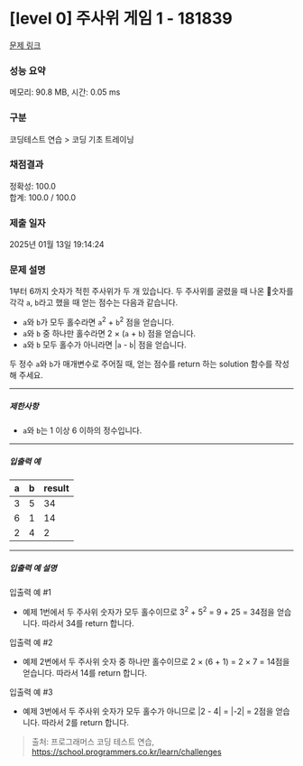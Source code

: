 # [level 0] 주사위 게임 1 - 181839 

[문제 링크](https://school.programmers.co.kr/learn/courses/30/lessons/181839) 

### 성능 요약

메모리: 90.8 MB, 시간: 0.05 ms

### 구분

코딩테스트 연습 > 코딩 기초 트레이닝

### 채점결과

정확성: 100.0<br/>합계: 100.0 / 100.0

### 제출 일자

2025년 01월 13일 19:14:24

### 문제 설명

<p>1부터 6까지 숫자가 적힌 주사위가 두 개 있습니다. 두 주사위를 굴렸을 때 나온 숫자를 각각 <code>a</code>, <code>b</code>라고 했을 때 얻는 점수는 다음과 같습니다.</p>

<ul>
<li><code>a</code>와 <code>b</code>가 모두 홀수라면 <code>a</code><sup>2</sup> + <code>b</code><sup>2</sup> 점을 얻습니다.</li>
<li><code>a</code>와 <code>b</code> 중 하나만 홀수라면 2 × (<code>a</code> + <code>b</code>) 점을 얻습니다.</li>
<li><code>a</code>와 <code>b</code> 모두 홀수가 아니라면 |<code>a</code> - <code>b</code>| 점을 얻습니다.</li>
</ul>

<p>두 정수 <code>a</code>와 <code>b</code>가 매개변수로 주어질 때, 얻는 점수를 return 하는 solution 함수를 작성해 주세요.</p>

<hr>

<h5>제한사항</h5>

<ul>
<li><code>a</code>와 <code>b</code>는 1 이상 6 이하의 정수입니다.</li>
</ul>

<hr>

<h5>입출력 예</h5>
<table class="table">
        <thead><tr>
<th>a</th>
<th>b</th>
<th>result</th>
</tr>
</thead>
        <tbody><tr>
<td>3</td>
<td>5</td>
<td>34</td>
</tr>
<tr>
<td>6</td>
<td>1</td>
<td>14</td>
</tr>
<tr>
<td>2</td>
<td>4</td>
<td>2</td>
</tr>
</tbody>
      </table>
<hr>

<h5>입출력 예 설명</h5>

<p>입출력 예 #1</p>

<ul>
<li>예제 1번에서 두 주사위 숫자가 모두 홀수이므로 3<sup>2</sup> + 5<sup>2</sup> = 9 + 25 = 34점을 얻습니다. 따라서 34를 return 합니다.</li>
</ul>

<p>입출력 예 #2</p>

<ul>
<li>예제 2번에서 두 주사위 숫자 중 하나만 홀수이므로 2 × (6 + 1) = 2 × 7 = 14점을 얻습니다. 따라서 14를 return 합니다.</li>
</ul>

<p>입출력 예 #3</p>

<ul>
<li>예제 3번에서 두 주사위 숫자가 모두 홀수가 아니므로 |2 - 4| = |-2| = 2점을 얻습니다. 따라서 2를 return 합니다.</li>
</ul>


> 출처: 프로그래머스 코딩 테스트 연습, https://school.programmers.co.kr/learn/challenges